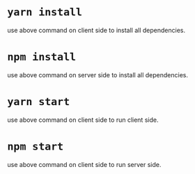 # `yarn install`
use above command on client side to install all dependencies.

# `npm install`
use above command on server side to install all dependencies.

# `yarn start`
use above command on client side to run client side.

# `npm start`
use above command on client side to run server side.

